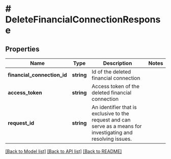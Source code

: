 # # DeleteFinancialConnectionResponse

## Properties

Name | Type | Description | Notes
------------ | ------------- | ------------- | -------------
**financial_connection_id** | **string** | Id of the deleted financial connection |
**access_token** | **string** | Access token of the deleted financial connection |
**request_id** | **string** | An identifier that is exclusive to the request and can serve as a means for investigating and resolving issues. |

[[Back to Model list]](../../README.md#models) [[Back to API list]](../../README.md#endpoints) [[Back to README]](../../README.md)
